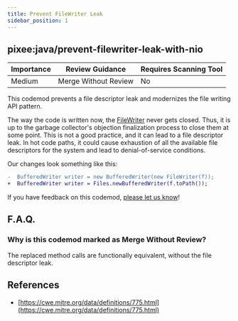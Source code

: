 ```yaml
---
title: Prevent FileWriter Leak
sidebar_position: 1
---
```


## pixee:java/prevent-filewriter-leak-with-nio

| Importance | Review Guidance      | Requires Scanning Tool |
|------------|----------------------|------------------------|
| Medium     | Merge Without Review | No                     |

This codemod prevents a file descriptor leak and modernizes the file writing API pattern.

The way the code is written now, the [FileWriter](https://docs.oracle.com/javase/8/docs/api/java/io/FileWriter.html) never gets closed. Thus, it is up to the garbage collector's objection finalization process to close them at some point. This is not a good practice, and it can lead to a file descriptor leak. In hot code paths, it could cause exhaustion of all the available file descriptors for the system and lead to denial-of-service conditions.

Our changes look something like this:

```diff
-  BufferedWriter writer = new BufferedWriter(new FileWriter(f));
+  BufferedWriter writer = Files.newBufferedWriter(f.toPath());
```

If you have feedback on this codemod, [please let us know](mailto:feedback@pixee.ai)!

## F.A.Q.

### Why is this codemod marked as Merge Without Review?

The replaced method calls are functionally equivalent, without the file descriptor leak.

## References
 * [https://cwe.mitre.org/data/definitions/775.html](https://cwe.mitre.org/data/definitions/775.html)
